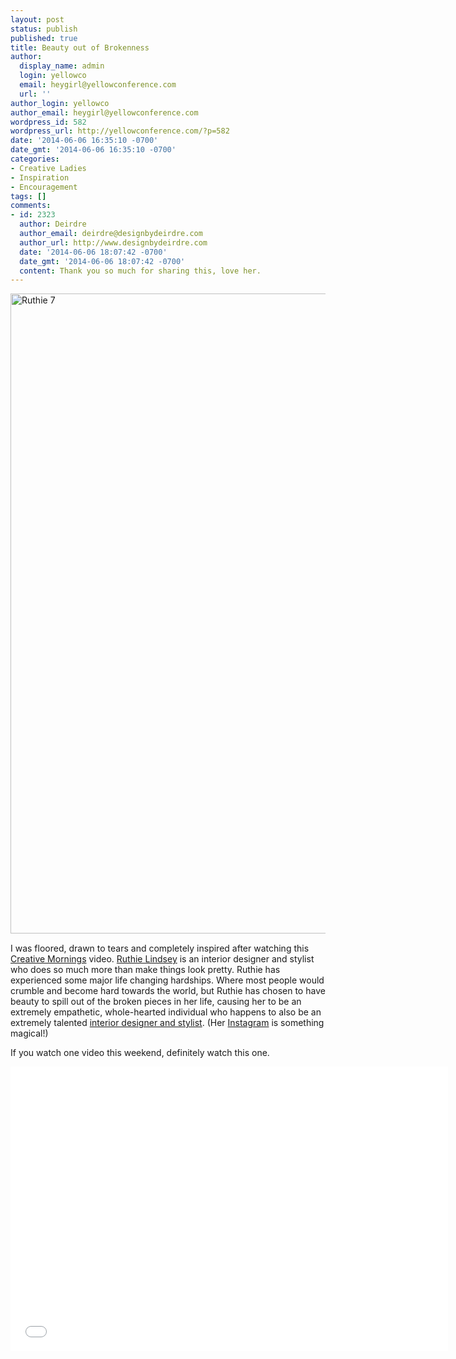 ```yaml
---
layout: post
status: publish
published: true
title: Beauty out of Brokenness
author:
  display_name: admin
  login: yellowco
  email: heygirl@yellowconference.com
  url: ''
author_login: yellowco
author_email: heygirl@yellowconference.com
wordpress_id: 582
wordpress_url: http://yellowconference.com/?p=582
date: '2014-06-06 16:35:10 -0700'
date_gmt: '2014-06-06 16:35:10 -0700'
categories:
- Creative Ladies
- Inspiration
- Encouragement
tags: []
comments:
- id: 2323
  author: Deirdre
  author_email: deirdre@designbydeirdre.com
  author_url: http://www.designbydeirdre.com
  date: '2014-06-06 18:07:42 -0700'
  date_gmt: '2014-06-06 18:07:42 -0700'
  content: Thank you so much for sharing this, love her.
---
```

<p><a href="http://yellowconference.com/wp-content/uploads/2014/06/Ruthie-7.jpg"><img class="alignnone size-large wp-image-584" style="margin-top: 0px; margin-bottom: 15px;" alt="Ruthie 7" src="http://yellowconference.com/wp-content/uploads/2014/06/Ruthie-7-747x1024.jpg" width="747" height="1024" /></a><br />
I was floored, drawn to tears and completely inspired after watching this <a href="http://creativemornings.com/" target="_blank">Creative Mornings</a> video. <a href="http://www.ruthielindsey.com/" target="_blank">Ruthie Lindsey</a> is an interior designer and stylist who does so much more than make things look pretty. Ruthie has experienced some major life changing hardships. Where most people would crumble and become hard towards the world, but Ruthie has chosen to have beauty to spill out of the broken pieces in her life, causing her to be an extremely empathetic, whole-hearted individual who happens to also be an extremely talented <a href="http://www.ruthielindsey.com/work/" target="_blank">interior designer and stylist</a>. (Her <a href="http://instagram.com/ruthielindsey" target="_blank">Instagram</a> is something magical!)</p>
<p>If you watch one video this weekend, definitely watch this one.</p>
<p><iframe src="//www.youtube.com/embed/1SX8TdENTPQ" height="455" width="700" allowfullscreen="" frameborder="0"></iframe></p>

